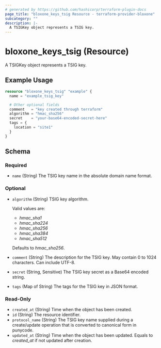 ```yaml
---
# generated by https://github.com/hashicorp/terraform-plugin-docs
page_title: "bloxone_keys_tsig Resource - terraform-provider-bloxone"
subcategory: ""
description: |-
  A TSIGKey object represents a TSIG key.
---
```


# bloxone_keys_tsig (Resource)

A TSIGKey object represents a TSIG key.

## Example Usage

```terraform
resource "bloxone_keys_tsig" "example" {
  name = "example_tsig_key"

  # Other optional fields
  comment   = "key created through terraform"
  algorithm = "hmac_sha256"
  secret    = "your-base64-encoded-secret-here"
  tags = {
    location = "site1"
  }
}
```

<!-- schema generated by tfplugindocs -->
## Schema

### Required

- `name` (String) The TSIG key name in the absolute domain name format.

### Optional

- `algorithm` (String) TSIG key algorithm.

  Valid values are:
  * _hmac_sha1_
  * _hmac_sha224_
  * _hmac_sha256_
  * _hmac_sha384_
  * _hmac_sha512_

  Defaults to _hmac_sha256_.
- `comment` (String) The description for the TSIG key. May contain 0 to 1024 characters. Can include UTF-8.
- `secret` (String, Sensitive) The TSIG key secret as a Base64 encoded string.
- `tags` (Map of String) The tags for the TSIG key in JSON format.

### Read-Only

- `created_at` (String) Time when the object has been created.
- `id` (String) The resource identifier.
- `protocol_name` (String) The TSIG key name supplied during a create/update operation that is converted to canonical form in punycode.
- `updated_at` (String) Time when the object has been updated. Equals to _created_at_ if not updated after creation.
